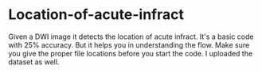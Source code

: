 # Location-of-acute-infract
Given a DWI image it detects the location of acute infract. It's a basic code with 25% accuracy. But it helps you in understanding the flow.
Make sure you give the proper file locations before you start the code.
I uploaded the dataset as well.
